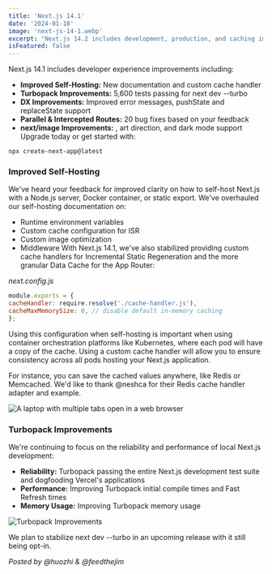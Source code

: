 ```yaml
---
title: 'Next.js 14.1'
date: '2024-01-18'
image: 'next-js-14-1.webp'
excerpt: "Next.js 14.2 includes development, production, and caching improvements."
isFeatured: false
---
```


Next.js 14.1 includes developer experience improvements including:

* **Improved Self-Hosting:** New documentation and custom cache handler
* **Turbopack Improvements:** 5,600 tests passing for next dev --turbo
* **DX Improvements:** Improved error messages, pushState and replaceState support
* **Parallel & Intercepted Routes:** 20 bug fixes based on your feedback
* **next/image Improvements:** <picture>, art direction, and dark mode support
Upgrade today or get started with:
```
npx create-next-app@latest
```

### Improved Self-Hosting
We've heard your feedback for improved clarity on how to self-host Next.js with a Node.js server, Docker container, or static export. We've overhauled our self-hosting documentation on:

* Runtime environment variables
* Custom cache configuration for ISR
* Custom image optimization
* Middleware
With Next.js 14.1, we've also stabilized providing custom cache handlers for Incremental Static Regeneration and the more granular Data Cache for the App Router:

*next.config.js*
```js
module.exports = {
cacheHandler: require.resolve('./cache-handler.js'),
cacheMaxMemorySize: 0, // disable default in-memory caching
};
```
Using this configuration when self-hosting is important when using container orchestration platforms like Kubernetes, where each pod will have a copy of the cache. Using a custom cache handler will allow you to ensure consistency across all pods hosting your Next.js application.

For instance, you can save the cached values anywhere, like Redis or Memcached. We'd like to thank @neshca for their Redis cache handler adapter and example.

![A laptop with multiple tabs open in a web browser](web-browser.webp)

### Turbopack Improvements
We're continuing to focus on the reliability and performance of local Next.js development:

* **Reliability:** Turbopack passing the entire Next.js development test suite and dogfooding Vercel's applications
* **Performance:** Improving Turbopack initial compile times and Fast Refresh times
* **Memory Usage:** Improving Turbopack memory usage

![Turbopack Improvements](turbopack.webp)

We plan to stabilize next dev --turbo in an upcoming release with it still being opt-in.

*Posted by @huozhi & @feedthejim*